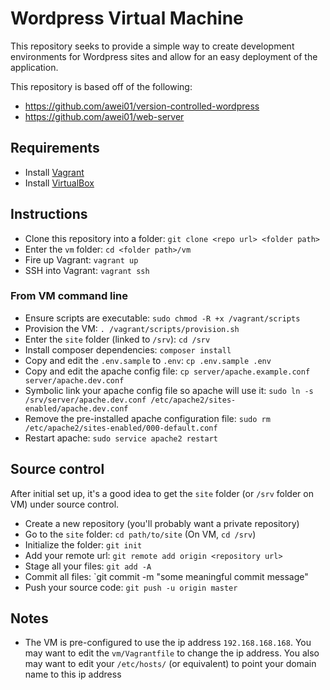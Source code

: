 # Wordpress Virtual Machine

This repository seeks to provide a simple way to create development environments for Wordpress sites and allow for an easy deployment of the application.

This repository is based off of the following:
* https://github.com/awei01/version-controlled-wordpress
* https://github.com/awei01/web-server

## Requirements

* Install [Vagrant](http://www.vagrantup.com)
* Install [VirtualBox](https://www.virtualbox.org/)

## Instructions

* Clone this repository into a folder: `git clone <repo url> <folder path>`
* Enter the `vm` folder: `cd <folder path>/vm`
* Fire up Vagrant: `vagrant up`
* SSH into Vagrant: `vagrant ssh`

### From VM command line

* Ensure scripts are executable: `sudo chmod -R +x /vagrant/scripts`
* Provision the VM: `. /vagrant/scripts/provision.sh`
* Enter the `site` folder (linked to `/srv`): `cd /srv`
* Install composer dependencies: `composer install`
* Copy and edit the `.env.sample` to `.env`: `cp .env.sample .env`
* Copy and edit the apache config file: `cp server/apache.example.conf server/apache.dev.conf`
* Symbolic link your apache config file so apache will use it: `sudo ln -s /srv/server/apache.dev.conf /etc/apache2/sites-enabled/apache.dev.conf`
* Remove the pre-installed apache configuration file: `sudo rm /etc/apache2/sites-enabled/000-default.conf`
* Restart apache: `sudo service apache2 restart`

## Source control

After initial set up, it's a good idea to get the `site` folder (or `/srv` folder on VM) under source control.

* Create a new repository (you'll probably want a private repository)
* Go to the `site` folder: `cd path/to/site` (On VM, `cd /srv`)
* Initialize the folder: `git init`
* Add your remote url: `git remote add origin <repository url>`
* Stage all your files: `git add -A`
* Commit all files: `git commit -m "some meaningful commit message"
* Push your source code: `git push -u origin master`

## Notes
* The VM is pre-configured to use the ip address `192.168.168.168`. You may want to edit the `vm/Vagrantfile` to change the ip address. You also may want to edit your `/etc/hosts/` (or equivalent) to point your domain name to this ip address

